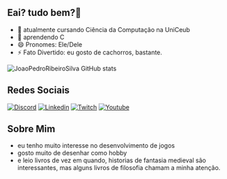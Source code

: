 ## Eai? tudo bem?👋

- 🔭 atualmente cursando Ciência da Computação na UniCeub
- 🌱 aprendendo C
- 😄 Pronomes: Ele/Dele
- ⚡ Fato Divertido: eu gosto de cachorros, bastante.

![JoaoPedroRibeiroSilva GitHub stats](https://github-readme-stats.vercel.app/api?username=JoaoPedroRibeiroSilva&show_icons=true&theme=dark)

## Redes Sociais

[![Discord](https://img.shields.io/badge/Discord-7289DA?style=for-the-badge&logo=discord&logoColor=white)](TheSuperMonster#6590)
[![Linkedin](https://img.shields.io/badge/LinkedIn-0077B5?style=for-the-badge&logo=linkedin&logoColor=white)](https://www.linkedin.com/in/joao-pedro-ribeiro-silva-246a36361/)
[![Twitch](	https://img.shields.io/badge/Twitch-9146FF?style=for-the-badge&logo=twitch&logoColor=white)](https://www.twitch.tv/thesupermonsteragain)
[![Youtube](https://img.shields.io/badge/YouTube-FF0000?style=for-the-badge&logo=youtube&logoColor=white)](https://www.youtube.com/@kazibro2)

## Sobre Mim

- eu tenho muito interesse no desenvolvimento de jogos
- gosto muito de desenhar como hobby
- e leio livros de vez em quando, historias de fantasia medieval são interessantes, mas alguns livros de filosofia chamam a minha atenção.
